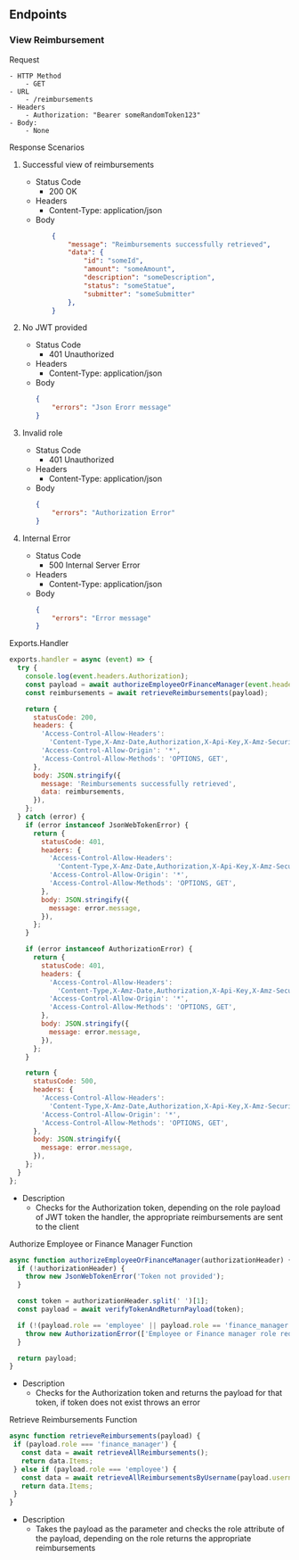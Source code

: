## Endpoints

### View Reimbursement

Request

    - HTTP Method
        - GET
    - URL
        - /reimbursements
    - Headers  
        - Authorization: "Bearer someRandomToken123"
    - Body:
        - None

Response Scenarios

1. Successful view of reimbursements
    - Status Code
        - 200 OK
    - Headers
        - Content-Type: application/json
    - Body 
        ```json
            {
                "message": "Reimbursements successfully retrieved",
                "data": {
                    "id": "someId",
                    "amount": "someAmount",
                    "description": "someDescription",
                    "status": "someStatue",
                    "submitter": "someSubmitter"
                },
            }
        ```
2. No JWT provided
    - Status Code
        - 401 Unauthorized
    - Headers
        - Content-Type: application/json
    - Body
        ```json
        {
            "errors": "Json Erorr message"
        }
        ```

3. Invalid role
    - Status Code
        - 401 Unauthorized
    - Headers
        - Content-Type: application/json
    - Body
        ```json
        {
            "errors": "Authorization Error"
        }
        ```

4. Internal Error
    - Status Code
        - 500 Internal Server Error
    - Headers
        - Content-Type: application/json
    - Body
        ```json
        {
            "errors": "Error message"
        }
        ```

Exports.Handler

```javascript
exports.handler = async (event) => {
  try {
    console.log(event.headers.Authorization);
    const payload = await authorizeEmployeeOrFinanceManager(event.headers.Authorization);
    const reimbursements = await retrieveReimbursements(payload);

    return {
      statusCode: 200,
      headers: {
        'Access-Control-Allow-Headers':
          'Content-Type,X-Amz-Date,Authorization,X-Api-Key,X-Amz-Security-Token',
        'Access-Control-Allow-Origin': '*',
        'Access-Control-Allow-Methods': 'OPTIONS, GET',
      },
      body: JSON.stringify({
        message: 'Reimbursements successfully retrieved',
        data: reimbursements,
      }),
    };
  } catch (error) {
    if (error instanceof JsonWebTokenError) {
      return {
        statusCode: 401,
        headers: {
          'Access-Control-Allow-Headers':
            'Content-Type,X-Amz-Date,Authorization,X-Api-Key,X-Amz-Security-Token',
          'Access-Control-Allow-Origin': '*',
          'Access-Control-Allow-Methods': 'OPTIONS, GET',
        },
        body: JSON.stringify({
          message: error.message,
        }),
      };
    }

    if (error instanceof AuthorizationError) {
      return {
        statusCode: 401,
        headers: {
          'Access-Control-Allow-Headers':
            'Content-Type,X-Amz-Date,Authorization,X-Api-Key,X-Amz-Security-Token',
          'Access-Control-Allow-Origin': '*',
          'Access-Control-Allow-Methods': 'OPTIONS, GET',
        },
        body: JSON.stringify({
          message: error.message,
        }),
      };
    }

    return {
      statusCode: 500,
      headers: {
        'Access-Control-Allow-Headers':
          'Content-Type,X-Amz-Date,Authorization,X-Api-Key,X-Amz-Security-Token',
        'Access-Control-Allow-Origin': '*',
        'Access-Control-Allow-Methods': 'OPTIONS, GET',
      },
      body: JSON.stringify({
        message: error.message,
      }),
    };
  }
};
```

- Description
    - Checks for the Authorization token, depending on the role payload of JWT token the handler, the appropriate reimbursements are sent to the client

Authorize Employee or Finance Manager Function

```javascript
async function authorizeEmployeeOrFinanceManager(authorizationHeader) {
  if (!authorizationHeader) {
    throw new JsonWebTokenError('Token not provided');
  }

  const token = authorizationHeader.split(' ')[1];
  const payload = await verifyTokenAndReturnPayload(token);

  if (!(payload.role == 'employee' || payload.role == 'finance_manager')) {
    throw new AuthorizationError(['Employee or Finance manager role required']);
  }

  return payload;
}
```
- Description
    - Checks for the Authorization token and returns the payload for that token, if token does not exist throws an error
    
 Retrieve Reimbursements Function
 
 ```javascript
async function retrieveReimbursements(payload) {
  if (payload.role === 'finance_manager') {
    const data = await retrieveAllReimbursements();
    return data.Items;
  } else if (payload.role === 'employee') {
    const data = await retrieveAllReimbursementsByUsername(payload.username);
    return data.Items;
  }
}
```
- Description
    - Takes the payload as the parameter and checks the role attribute of the payload, depending on the role returns the appropriate reimbursements 
    
